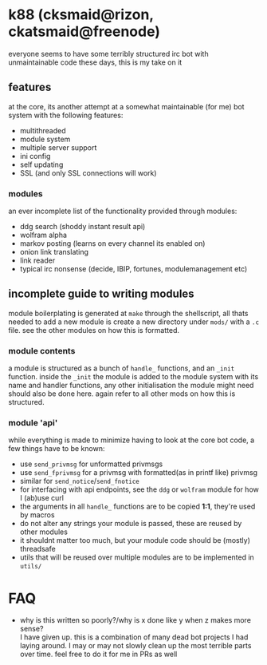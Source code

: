 # k88 (cksmaid@rizon, ckatsmaid@freenode)
everyone seems to have some terribly structured irc bot with unmaintainable code these days, this is my take on it

## features
at the core, its another attempt at a somewhat maintainable (for me) bot system with the following features:
- multithreaded
- module system
- multiple server support
- ini config
- self updating
- SSL (and only SSL connections will work)

### modules
an ever incomplete list of the functionality provided through modules:
- ddg search (shoddy instant result api)
- wolfram alpha
- markov posting (learns on every channel its enabled on)
- onion link translating
- link reader
- typical irc nonsense (decide, IBIP, fortunes, modulemanagement etc)

## incomplete guide to writing modules
module boilerplating is generated at `make` through the shellscript, all thats needed to add a new module is create a new directory under `mods/` with a `.c` file. see the other modules on how this is formatted.

### module contents
a module is structured as a bunch of `handle_` functions, and an `_init` function. inside the `_init` the module is added to the module system with its name and handler functions, any other initialisation the module might need should also be done here. again refer to all other mods on how this is structured.

### module 'api'
while everything is made to minimize having to look at the core bot code, a few things have to be known:
- use `send_privmsg` for unformatted privmsgs
- use `send_fprivmsg` for a privmsg with formatted(as in printf like) privmsg
- similar for `send_notice`/`send_fnotice`
- for interfacing with api endpoints, see the `ddg` or `wolfram` module for how I (ab)use curl
- the arguments in all `handle_` functions are to be copied **1:1**, they're used by macros
- do not alter any strings your module is passed, these are reused by other modules
- it shouldnt matter too much, but your module code should be (mostly) threadsafe
- utils that will be reused over multiple modules are to be implemented in `utils/`

# FAQ
- why is this written so poorly?/why is x done like y when z makes more sense?\
I have given up. this is a combination of many dead bot projects I had laying around. I may or may not slowly clean up the most terrible parts over time. feel free to do it for me in PRs as well
